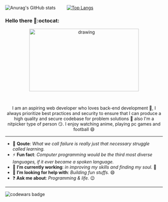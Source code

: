 
![Anurag's GitHub stats](https://github-readme-stats.vercel.app/api?username=zerexei&show_icons=true&theme=radical&hide_border=true&custom_title=Zerexei's+Github+stats)
&emsp;&emsp;
[![Top Langs](https://github-readme-stats.vercel.app/api/top-langs/?username=zerexei&layout=compact&theme=radical&hide_border=true)](https://github.com/anuraghazra/github-readme-stats)







































### Hello there 👋:octocat:



<p align="center">
  <img src="https://octodex.github.com/images/nyantocat.gif" alt="drawing" width="350" height="200"/>
</p>

<br>

<p align="center">
I am an aspiring web developer who loves back-end development 💪, I always prioritize best practices and security to ensure that I can produce a high quality and secure codebase for problem solutions 🥰 also I'm a nitpicker type of person 😏. I enjoy watching anime, playing pc games and football 😄
<p>

<hr>

- :muscle: **Qoute**: _What we call failure is really just that necessary struggle called learning._
- :zap: **Fun fact**: _Computer programming would be the third most diverse languages, if it ever became a spoken language._
- :telescope: **I’m currently working**: _in improving my skills and finding my soul._ 🥅
- :two_men_holding_hands: **I’m looking for help with**: _Building fun stuffs._ 😄
- :question: **Ask me about**: _Programming & life._ 😉

<hr />



<img src="https://www.codewars.com/users/angeloarcillas64/badges/large" alt="codewars badge" />
